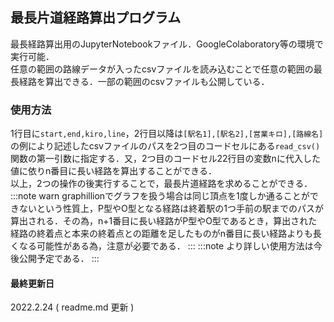 ## 最長片道経路算出プログラム
最長経路算出用のJupyterNotebookファイル．GoogleColaboratory等の環境で実行可能．  
任意の範囲の路線データが入ったcsvファイルを読み込むことで任意の範囲の最長経路を算出できる．一部の範囲のcsvファイルも公開している．  
  
### 使用方法
1行目に`start,end,kiro,line`，2行目以降は`[駅名1],[駅名2],[営業キロ],[路線名]`の例により記述したcsvファイルのパスを2つ目のコードセルにある`read_csv()`関数の第一引数に指定する．又，2つ目のコードセル22行目の変数nに代入した値に依りn番目に長い経路を算出することができる．  
以上，2つの操作の後実行することで，最長片道経路を求めることができる．  
:::note warn
graphillionでグラフを扱う場合は同じ頂点を1度しか通ることができないという性質上，P型やO型となる経路は終着駅の1つ手前の駅までのパスが算出される．その為，n+1番目に長い経路がP型やO型であるとき，算出された経路の終着点と本来の終着点との距離を足したものがn番目に長い経路よりも長くなる可能性がある為，注意が必要である．
:::
:::note
より詳しい使用方法は今後公開予定である．
:::
  
#### 最終更新日
2022.2.24 ( readme.md 更新 )

